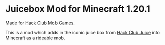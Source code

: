# Juicebox Mod for Minecraft 1.20.1

Made for [Hack Club Mob Games](mob-games.hackclub.dev/).

This is a mod which adds in the iconic juice box from [Hack Club Juice](juice.hackclub.com) into Minecraft as a rideable mob.
